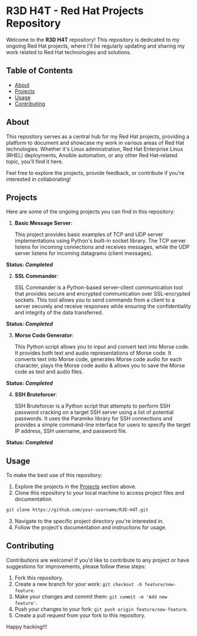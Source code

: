 # R3D H4T - Red Hat Projects Repository

Welcome to the **R3D H4T** repository! This repository is dedicated to my ongoing Red Hat projects, where I'll be regularly updating and sharing my work related to Red Hat technologies and solutions.

## Table of Contents

- [About](#about)
- [Projects](#projects)
- [Usage](#usage)
- [Contributing](#contributing)

## About

This repository serves as a central hub for my Red Hat projects, providing a platform to document and showcase my work in various areas of Red Hat technologies. Whether it's Linux administration, Red Hat Enterprise Linux (RHEL) deployments, Ansible automation, or any other Red Hat-related topic, you'll find it here.

Feel free to explore the projects, provide feedback, or contribute if you're interested in collaborating!

## Projects

Here are some of the ongoing projects you can find in this repository:

1. **Basic  Message Server**:
   
    This project provides basic examples of TCP and UDP server implementations using Python's built-in socket library. The TCP server listens for incoming connections and receives messages, while the UDP server listens for incoming datagrams (client messages).

**Status: *Completed***

2. **SSL Commander**:

    SSL Commander is a Python-based server-client communication tool that provides secure and encrypted communication over SSL-encrypted sockets.          This tool allows you to send commands from a client to a server securely and receive responses while ensuring the confidentiality and integrity of the data         transferred.

**Status: *Completed***

3. **Morse Code Generator**:

   This Python script allows you to input and convert text into Morse code. It provides both text and audio representations of Morse code. It converts text into Morse code, generates Morse code audio for each character, plays the Morse code audio & allows you to save the Morse code as text and audio files.

**Status: *Completed***

4. **SSH Bruteforcer**:

   SSH Bruteforcer is a Python script that attempts to perform SSH password cracking on a target SSH server using a list of potential passwords. It uses the Paramiko library for SSH connections and provides a simple command-line interface for users to specify the target IP address, SSH username, and password file.

**Status: *Completed***

## Usage

To make the best use of this repository:

1. Explore the projects in the [Projects](#projects) section above.
2. Clone this repository to your local machine to access project files and documentation.
``` bash
git clone https://github.com/your-username/R3D-H4T.git
```
3. Navigate to the specific project directory you're interested in.
4. Follow the project's documentation and instructions for usage.

## Contributing

Contributions are welcome! If you'd like to contribute to any project or have suggestions for improvements, please follow these steps:

1. Fork this repository.
2. Create a new branch for your work: `git checkout -b feature/new-feature`.
3. Make your changes and commit them: `git commit -m 'Add new feature'`.
4. Push your changes to your fork: `git push origin feature/new-feature`.
5. Create a pull request from your fork to this repository.

Happy hacking!!!

